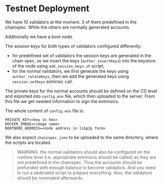 Testnet Deployment
==================

We have 10 validators at the moment. 3 of them predefined in the chainspec.
While the others are normally generated accounts.

Additionally we have a boot node.

The session keys for both types of validators configured differently:

- for predefined set of validators the session keys are generated in the chain
  spec, so we insert the keys (`author_insertKeys`) into the keystore of the
  node using `add_session_keys.sh` script;
- for the normal validators, we first generate the keys using
  `author_rotateKeys`, then we add the generated keys using `session.setKeys`
  extrinsic call.

The private keys for the normal accounts should be defined on the CD level and
exported into `config.env` file, which then uploaded to the server. From this
file we get needed information to sign the extrinsics.

The whole content of `config.env` file is:

```
PRIVATE_KEY=<key in hex>
DOCKER_IMAGE=<image name>
BOOTNODE_ADDRESS=<node address in libp2p form>

```

We also expect `chainspec.json` to be uploaded to the same directory, where the
scripts are located.

> WARNING: the normal validators should also be configured on the runtime level
> (i.e. appropriate extrinsics should be called) as they are not predefined in
> the chainspec. Thus the accounts should be prefunded with enough balance to
> become validators. And you need to run a dedicated script to prepare
> everything. Also, the validators should be nominated afterwards.
